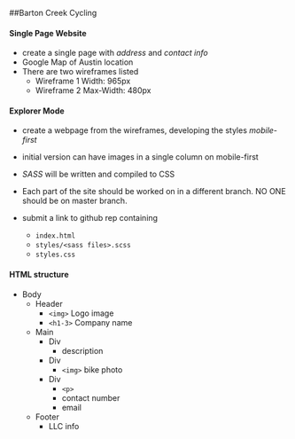 ##Barton Creek Cycling

#### Single Page Website
- create a single page with _address_ and _contact info_
- Google Map of Austin location
- There are two wireframes listed
  - Wireframe 1 Width: 965px
  - Wireframe 2 Max-Width: 480px

#### Explorer Mode
- create a webpage from the wireframes, developing the styles _mobile-first_
- initial version can have images in a single column on mobile-first
- _SASS_ will be written and compiled to CSS

- Each part of the site should be worked on in a different branch. NO ONE should be on master branch.
- submit a link to github rep containing
  - `index.html`
  - `styles/<sass files>.scss`
  - `styles.css`

#### HTML structure
- Body
  - Header
    - `<img>` Logo image
    - `<h1-3>` Company name
  - Main
    - Div
      - description
    - Div
      - `<img>` bike photo
    - Div
      - `<p>`
      - contact number
      - email
  - Footer
    - LLC info
